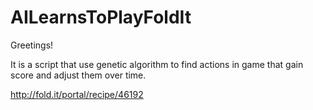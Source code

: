 # AILearnsToPlayFoldIt
Greetings!

It is a script that use genetic algorithm to find actions in game that gain score and adjust them over time. 

http://fold.it/portal/recipe/46192